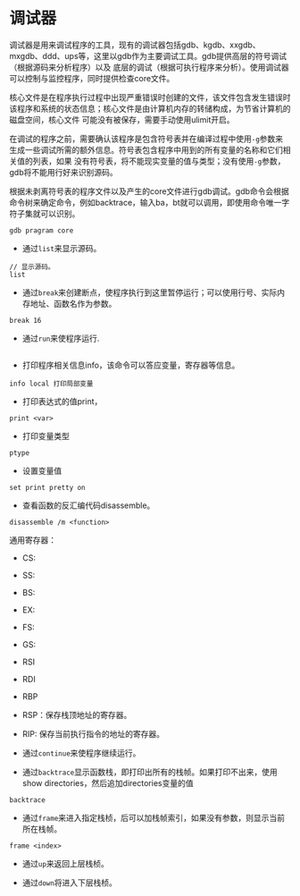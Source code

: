 # 调试器

调试器是用来调试程序的工具，现有的调试器包括gdb、kgdb、xxgdb、mxgdb、ddd、ups等，这里以gdb作为主要调试工具。gdb提供高层的符号调试（根据源码来分析程序）以及
底层的调试（根据可执行程序来分析）。使用调试器可以控制与监控程序，同时提供检查core文件。

核心文件是在程序执行过程中出现严重错误时创建的文件，该文件包含发生错误时该程序和系统的状态信息；核心文件是由计算机内存的转储构成，为节省计算机的磁盘空间，核心文件
可能没有被保存，需要手动使用ulimit开启。

在调试的程序之前，需要确认该程序是包含符号表并在编译过程中使用`-g`参数来生成一些调试所需的额外信息。符号表包含程序中用到的所有变量的名称和它们相关值的列表，如果
没有符号表，将不能现实变量的值与类型；没有使用`-g`参数，gdb将不能用行好来识别源码。


根据未剥离符号表的程序文件以及产生的core文件进行gdb调试。gdb命令会根据命令树来确定命令，例如backtrace，输入ba，bt就可以调用，即使用命令唯一字符子集就可以识别。

```shell
gdb pragram core
```

* 通过`list`来显示源码。

```gdb
// 显示源码。
list
```

* 通过`break`来创建断点，使程序执行到这里暂停运行；可以使用行号、实际内存地址、函数名作为参数。

```gdb
break 16
```

* 通过`run`来使程序运行.

```gdb
```

* 打印程序相关信息info，该命令可以答应变量，寄存器等信息。

```gdb
info local 打印局部变量
```

* 打印表达式的值print，

```gdb
print <var>
```

* 打印变量类型

```gdb
ptype 
```

* 设置变量值

```gdb
set print pretty on
```

* 查看函数的反汇编代码disassemble。

```gdb
disassemble /m <function>
```


通用寄存器：

* CS: 
* SS:
* BS:
* EX:
* FS:
* GS:

* RSI
* RDI
* RBP
* RSP：保存栈顶地址的寄存器。
* RIP: 保存当前执行指令的地址的寄存器。



* 通过`continue`来使程序继续运行。

* 通过`backtrace`显示函数栈，即打印出所有的栈帧。如果打印不出来，使用show directories，然后追加directories变量的值

```gdb
backtrace
```


* 通过`frame`来进入指定栈桢，后可以加栈帧索引，如果没有参数，则显示当前所在栈帧。

```gdb
frame <index>
```

* 通过`up`来返回上层栈桢。

* 通过`down`将进入下层栈桢。

